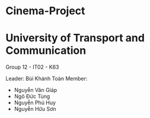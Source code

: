 # Cinema-Project

# University of Transport and Communication
Group 12 - IT02 - K63

Leader: Bùi Khánh Toàn
Member:
 - Nguyễn Văn Giáp
 - Ngô Đức Tùng
 - Nguyễn Phú Huy
 - Nguyễn Hữu Sơn
